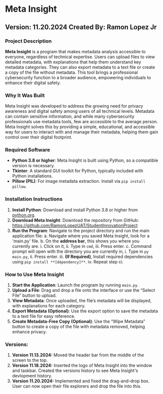 # Meta Insight  
**Version**: 11.20.2024
Created By: Ramon Lopez Jr
---
### Project Description
**Meta Insight** is a program that makes metadata analysis accessible to everyone, regardless of technical expertise. Users can upload files to view detailed metadata, with explanations that help them understand key metadata categories. They can also export metadata to a text file or create a copy of the file without metadata. This tool brings a professional cybersecurity function to a broader audience, empowering individuals to enhance their digital safety.

### Why It Was Built
Meta Insight was developed to address the growing need for privacy awareness and digital safety among users of all technical levels. Metadata can contain sensitive information, and while many cybersecurity professionals use metadata tools, few are accessible to the average person. Meta Insight solves this by providing a simple, educational, and accessible way for users to interact with and manage their metadata, helping them gain control over their digital footprint.

### Required Software
- **Python 3.8 or higher**: Meta Insight is built using Python, so a compatible version is necessary.
- **Tkinter**: A standard GUI toolkit for Python, typically included with Python installations.
- **Pillow (PIL)**: For image metadata extraction. Install via `pip install pillow`.

### Installation Instructions
1. **Install Python**: Download and install Python 3.8 or higher from [python.org](https://www.python.org/).
2. **Download Meta Insight**: Download the repository from GitHub: https://github.com/RamonLopezUAT/StudentInnovationProject
3. **Run the Program**: Navigate to the project directory and run the main application file:
    a. Navigate where you saved Meta Insight, look for a 'main.py' file.
    b. On the **address bar**, this shows you where you currently are.
       i. Click on it,
       ii. Type in `cmd`,
       iii. Press enter.
    c. Command prompt will open with the directory you are currently in,
       i. Type in `py main.py`,
       ii. Press enter.
       iii. **(If Required)**, Install required dependencies using `pip install **[dependency]**`.
       iv. Repeat step ci.

### How to Use Meta Insight
1. **Start the Application**: Launch the program by running `main.py`.
2. **Upload a File**: Drag and drop a file onto the interface or use the “Select File” button to upload.
3. **View Metadata**: Once uploaded, the file’s metadata will be displayed, with explanations for each category.
4. **Export Metadata (Optional)**: Use the export option to save the metadata to a text file for easy reference.
5. **Create Metadata-Free Copy (Optional)**: Use the “Wipe Metadata” button to create a copy of the file with metadata removed, helping enhance privacy.

### Versions:
1. **Version 11.13.2024:** Moved the header bar from the middle of the screen to the top.
2. **Version 11.18.2024:** Inserted the logo of Meta Insight into the window and taskbar. Created the versions history to see Meta Insight's devlopment history.
3. **Version 11.20.2024:** Implemented and fixed the drag-and-drop box. User can now open their file explorers and drop the file into this.